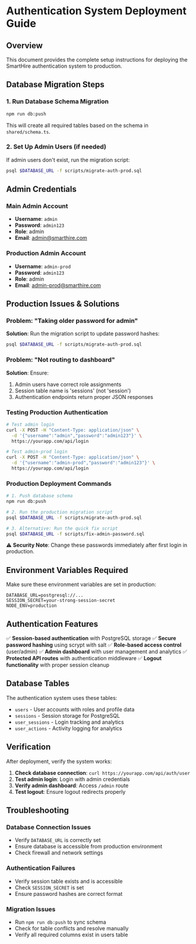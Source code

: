 # Authentication System Deployment Guide

## Overview
This document provides the complete setup instructions for deploying the SmartHire authentication system to production.

## Database Migration Steps

### 1. Run Database Schema Migration
```bash
npm run db:push
```
This will create all required tables based on the schema in `shared/schema.ts`.

### 2. Set Up Admin Users (if needed)
If admin users don't exist, run the migration script:
```bash
psql $DATABASE_URL -f scripts/migrate-auth-prod.sql
```

## Admin Credentials

### Main Admin Account
- **Username**: `admin`
- **Password**: `admin123`
- **Role**: admin
- **Email**: admin@smarthire.com

### Production Admin Account  
- **Username**: `admin-prod`
- **Password**: `admin123`
- **Role**: admin
- **Email**: admin-prod@smarthire.com

## Production Issues & Solutions

### Problem: "Taking older password for admin"
**Solution**: Run the migration script to update password hashes:
```bash
psql $DATABASE_URL -f scripts/migrate-auth-prod.sql
```

### Problem: "Not routing to dashboard" 
**Solution**: Ensure:
1. Admin users have correct role assignments
2. Session table name is 'sessions' (not 'session')
3. Authentication endpoints return proper JSON responses

### Testing Production Authentication
```bash
# Test admin login
curl -X POST -H "Content-Type: application/json" \
  -d '{"username":"admin","password":"admin123"}' \
  https://yourapp.com/api/login

# Test admin-prod login  
curl -X POST -H "Content-Type: application/json" \
  -d '{"username":"admin-prod","password":"admin123"}' \
  https://yourapp.com/api/login
```

### Production Deployment Commands
```bash
# 1. Push database schema
npm run db:push

# 2. Run the production migration script
psql $DATABASE_URL -f scripts/migrate-auth-prod.sql

# 3. Alternative: Run the quick fix script
psql $DATABASE_URL -f scripts/fix-admin-password.sql
```

⚠️ **Security Note**: Change these passwords immediately after first login in production.

## Environment Variables Required

Make sure these environment variables are set in production:

```env
DATABASE_URL=postgresql://...
SESSION_SECRET=your-strong-session-secret
NODE_ENV=production
```

## Authentication Features

✅ **Session-based authentication** with PostgreSQL storage
✅ **Secure password hashing** using scrypt with salt
✅ **Role-based access control** (user/admin)
✅ **Admin dashboard** with user management and analytics
✅ **Protected API routes** with authentication middleware
✅ **Logout functionality** with proper session cleanup

## Database Tables

The authentication system uses these tables:
- `users` - User accounts with roles and profile data
- `sessions` - Session storage for PostgreSQL
- `user_sessions` - Login tracking and analytics
- `user_actions` - Activity logging for analytics

## Verification

After deployment, verify the system works:

1. **Check database connection**: `curl https://yourapp.com/api/auth/user`
2. **Test admin login**: Login with admin credentials
3. **Verify admin dashboard**: Access `/admin` route
4. **Test logout**: Ensure logout redirects properly

## Troubleshooting

### Database Connection Issues
- Verify `DATABASE_URL` is correctly set
- Ensure database is accessible from production environment
- Check firewall and network settings

### Authentication Failures
- Verify session table exists and is accessible
- Check `SESSION_SECRET` is set
- Ensure password hashes are correct format

### Migration Issues
- Run `npm run db:push` to sync schema
- Check for table conflicts and resolve manually
- Verify all required columns exist in users table